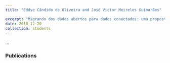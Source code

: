 ```yaml
---
title: "Eddye Cândido de Oliveira and José Victor Meireles Guimarães"

excerpt: "Migrando dos dados abertos para dados conectados: uma proposta para a Universidade Federal do Maranhão (concluído)"
date: 2018-12-20
collection: students
---
```


...

### Publications
